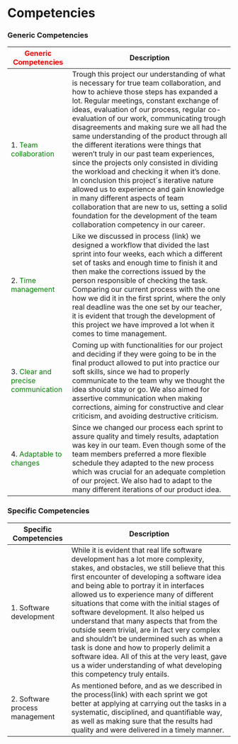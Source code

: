 #
<a Competencies id="item17"></a>
# Competencies

<a Generic Competencies id="item18"></a>
### Generic Competencies

| <font color="red">Generic Competencies</font>                            | Description                                                                                                                     |
|-------------------------------------------------|---------------------------------------------------------------------------------------------------------------------------------|
|1. <font color="green">Team collaboration </font>                            |Trough this project our understanding of what is necessary for true team collaboration, and how to achieve those steps has expanded a lot.  Regular meetings, constant exchange of ideas, evaluation of our process, regular co-evaluation of our work, communicating trough disagreements and making sure we all had the same understanding of the product through all the different iterations were things that weren’t truly in our past team experiences, since the projects only consisted in dividing the workload and checking it when it’s done. In conclusion this project´s iterative nature allowed us to experience and gain knowledge in many different aspects of team collaboration that are new to us, setting a solid foundation for the development of the team collaboration competency in our career. |
|2. <font color="green">Time management </font>                                |Like we discussed in process (link) we designed a workflow that divided the last sprint into four weeks, each which a different set of tasks and enough time to finish it and then make the corrections issued by the person responsible of checking the task. Comparing our current process with the one how we did it in the first sprint, where the only real deadline was the one set by our teacher, it is evident that trough the development of this project we have improved a lot when it comes to time management.  |
|3. <font color="green">Clear and precise communication </font>                | Coming up with functionalities for our project and deciding if they were going to be in the final product allowed to put into practice our soft skills, since we had to properly communicate to the team why we thought the idea should stay or go. We also aimed for assertive communication when making corrections, aiming for constructive and clear criticism, and avoiding destructive criticism. |
|4. <font color="green">Adaptable to changes </font>                           | Since we changed our process each sprint to assure quality and timely results, adaptation was key in our team. Even though some of the team members preferred a more flexible schedule they adapted to the new process which was crucial for an adequate completion of our project. We also had to adapt to the many different iterations of our product idea. 

<a Specific Competencies id="item19"></a>
### Specific Competencies
| Specific Competencies                          | Description                                                                                                                     |
|-------------------------------------------------|---------------------------------------------------------------------------------------------------------------------------------|
|1. Software development                     |While it is evident that real life software development has a lot more complexity, stakes, and obstacles, we still believe that this first encounter of developing a software idea and being able to portray it in interfaces allowed us to experience many of different situations that come with the initial stages of software development. It also helped us understand that many aspects that from the outside seem trivial, are in fact very complex and shouldn’t be undermined such as when a task is done and how to properly delimit a software idea. All of this at the very least, gave us a wider understanding of what developing this competency truly entails.        |
|2. Software process management | As mentioned before, and as we described in the process(link) with each sprint we got better at applying at carrying out the tasks in a systematic, disciplined, and quantifiable way, as well as making sure that the results had quality and were delivered in a timely manner. |

